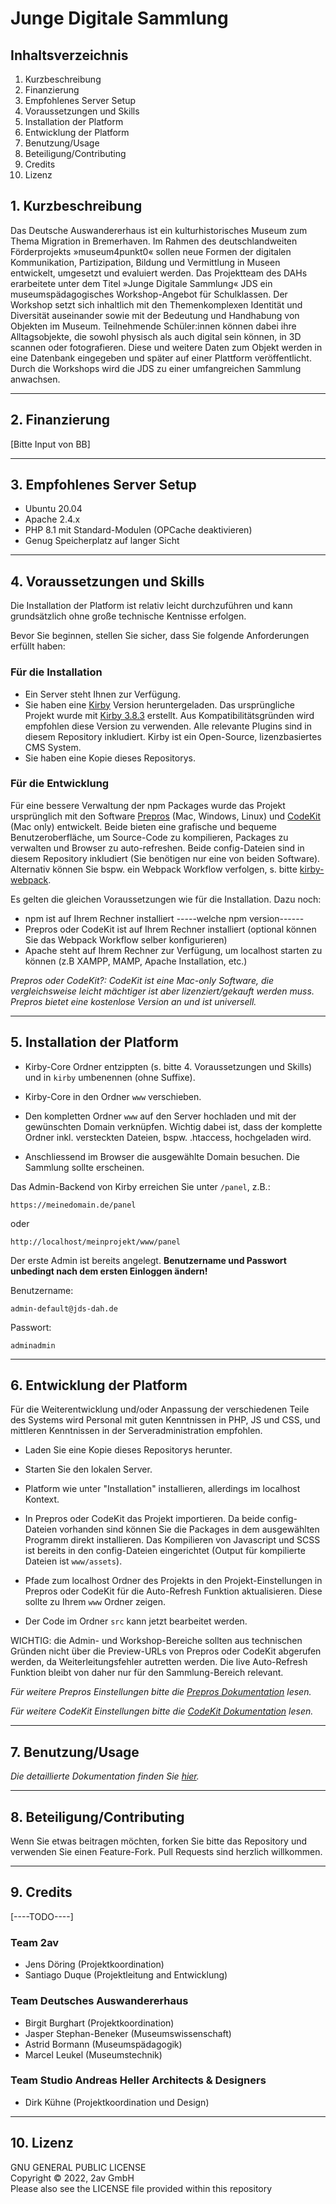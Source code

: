 # Junge Digitale Sammlung 

## Inhaltsverzeichnis
1. Kurzbeschreibung
2. Finanzierung
3. Empfohlenes Server Setup 
4. Voraussetzungen und Skills 
5. Installation der Platform
6. Entwicklung der Platform
7. Benutzung/Usage
8. Beteiligung/Contributing
9. Credits
10. Lizenz


## 1. Kurzbeschreibung

Das Deutsche Auswandererhaus ist ein kulturhistorisches Museum zum Thema Migration in Bremerhaven. Im Rahmen des deutschlandweiten Förderprojekts »museum4punkt0« sollen neue Formen der digitalen Kommunikation, Partizipation, Bildung und Vermittlung in Museen entwickelt, umgesetzt und evaluiert werden. Das Projektteam des DAHs erarbeitete unter dem Titel »Junge Digitale Sammlung« JDS ein museumspädagogisches Workshop-Angebot für Schulklassen. Der Workshop setzt sich inhaltlich mit den Themenkomplexen Identität und Diversität auseinander sowie mit der Bedeutung und Handhabung von Objekten im Museum. Teilnehmende Schüler:innen können dabei ihre Alltagsobjekte, die sowohl physisch als auch digital sein können, in 3D scannen oder fotografieren. Diese und weitere Daten zum Objekt werden in eine Datenbank eingegeben und später auf einer Plattform veröffentlicht. Durch die Workshops wird die JDS zu einer umfangreichen Sammlung anwachsen.


---

## 2. Finanzierung
[Bitte Input von BB]


---

## 3. Empfohlenes Server Setup 

- Ubuntu 20.04
- Apache 2.4.x
- PHP 8.1 mit Standard-Modulen (OPCache deaktivieren)
- Genug Speicherplatz auf langer Sicht


---

## 4. Voraussetzungen und Skills

Die Installation der Platform ist relativ leicht durchzuführen und kann grundsätzlich ohne große technische Kentnisse erfolgen.

Bevor Sie beginnen, stellen Sie sicher, dass Sie folgende Anforderungen erfüllt haben:

### Für die Installation
* Ein Server steht Ihnen zur Verfügung.
* Sie haben eine [Kirby](https://getkirby.com) Version heruntergeladen. Das ursprüngliche Projekt wurde mit [Kirby 3.8.3](https://github.com/getkirby/kirby/releases/tag/3.8.3) erstellt. Aus Kompatibilitätsgründen wird empfohlen diese Version zu verwenden. Alle relevante Plugins sind in diesem Repository inkludiert. Kirby ist ein Open-Source, lizenzbasiertes CMS System.
* Sie haben eine Kopie dieses Repositorys.

### Für die Entwicklung
Für eine bessere Verwaltung der npm Packages wurde das Projekt ursprünglich mit den Software [Prepros](https://prepros.io) (Mac, Windows, Linux) und [CodeKit](https://codekitapp.com/) (Mac only) entwickelt. Beide bieten eine grafische und bequeme Benutzeroberfläche, um Source-Code zu kompilieren, Packages zu verwalten und Browser zu auto-refreshen. Beide config-Dateien sind in diesem Repository inkludiert (Sie benötigen nur eine von beiden Software). Alternativ können Sie bspw. ein Webpack Workflow verfolgen, s. bitte [kirby-webpack](https://github.com/brocessing/kirby-webpack).

Es gelten die gleichen Voraussetzungen wie für die Installation. Dazu noch:
- npm ist auf Ihrem Rechner installiert -----welche npm version------
- Prepros oder CodeKit ist auf Ihrem Rechner installiert (optional können Sie das Webpack Workflow selber konfigurieren)
- Apache steht auf Ihrem Rechner zur Verfügung, um localhost starten zu können (z.B XAMPP, MAMP, Apache Installation, etc.)

*Prepros oder CodeKit?: CodeKit ist eine Mac-only Software, die vergleichsweise leicht mächtiger ist aber lizenziert/gekauft werden muss. Prepros bietet eine kostenlose Version an und ist universell.*


---

## 5. Installation der Platform

- Kirby-Core Ordner entzippten (s. bitte 4. Voraussetzungen und Skills) und in `kirby` umbenennen (ohne Suffixe).

- Kirby-Core in den Ordner `www` verschieben.

- Den kompletten Ordner `www` auf den Server hochladen und mit der gewünschten Domain verknüpfen. Wichtig dabei ist, dass der komplette Ordner inkl. versteckten Dateien, bspw. .htaccess, hochgeladen wird.

- Anschliessend im Browser die ausgewählte Domain besuchen. Die Sammlung sollte erscheinen.

Das Admin-Backend von Kirby erreichen Sie unter `/panel`, z.B.:

`https://meinedomain.de/panel`

oder

`http://localhost/meinprojekt/www/panel`

Der erste Admin ist bereits angelegt. **Benutzername und Passwort unbedingt nach dem ersten Einloggen ändern!**

Benutzername:

`admin-default@jds-dah.de`

Passwort:

`adminadmin`


---

## 6. Entwicklung der Platform

Für die Weiterentwicklung und/oder Anpassung der verschiedenen Teile des Systems wird Personal mit guten Kenntnissen in PHP, JS und CSS, und mittleren Kenntnissen in der Serveradministration empfohlen.

- Laden Sie eine Kopie dieses Repositorys herunter.

- Starten Sie den lokalen Server.

- Platform wie unter "Installation" installieren, allerdings im localhost Kontext.

- In Prepros oder CodeKit das Projekt importieren. Da beide config-Dateien vorhanden sind können Sie die Packages in dem ausgewählten Programm direkt installieren. Das Kompilieren von Javascript und SCSS ist bereits in den config-Dateien eingerichtet (Output für kompilierte Dateien ist `www/assets`).

- Pfade zum localhost Ordner des Projekts in den Projekt-Einstellungen in Prepros oder CodeKit für die Auto-Refresh Funktion aktualisieren. Diese sollte zu Ihrem `www` Ordner zeigen.

- Der Code im Ordner `src` kann jetzt bearbeitet werden. 

WICHTIG: die Admin- und Workshop-Bereiche sollten aus technischen Gründen nicht über die Preview-URLs von Prepros oder CodeKit abgerufen werden, da Weiterleitungsfehler autretten werden. Die live Auto-Refresh Funktion bleibt von daher nur für den Sammlung-Bereich relevant.

*Für weitere Prepros Einstellungen bitte die [Prepros Dokumentation](https://prepros.io/help/) lesen.*

*Für weitere CodeKit Einstellungen bitte die [CodeKit Dokumentation](https://codekitapp.com/help/) lesen.*


---

## 7. Benutzung/Usage

*Die detaillierte Dokumentation finden Sie [hier](docs/intro.md).*


---

## 8. Beteiligung/Contributing
Wenn Sie etwas beitragen möchten, forken Sie bitte das Repository und verwenden Sie einen Feature-Fork.  Pull Requests sind herzlich willkommen.


---

## 9. Credits
[----TODO----]

### Team 2av
- Jens Döring (Projektkoordination)
- Santiago Duque (Projektleitung and Entwicklung)

### Team Deutsches Auswandererhaus
- Birgit Burghart (Projektkoordination)
- Jasper Stephan-Beneker (Museumswissenschaft)
- Astrid Bormann (Museumspädagogik)
- Marcel Leukel (Museumstechnik)

### Team Studio Andreas Heller Architects & Designers
- Dirk Kühne (Projektkoordination und Design)


---

## 10. Lizenz
GNU GENERAL PUBLIC LICENSE <br>
Copyright © 2022, 2av GmbH <br>
Please also see the LICENSE file provided within this repository
